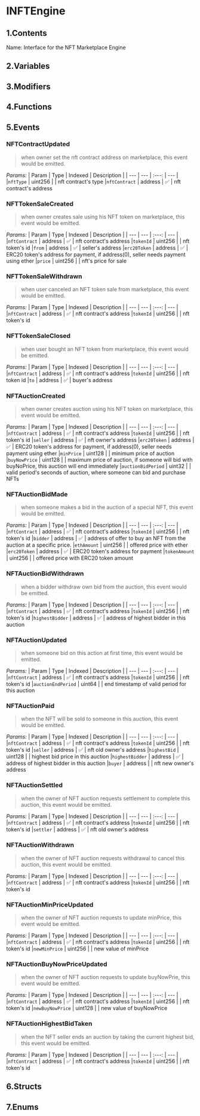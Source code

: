 # INFTEngine



## 1.Contents
Name: Interface for the NFT Marketplace Engine
<p>
<!-- START doctoc -->
<!-- END doctoc -->

## 2.Variables

## 3.Modifiers

## 4.Functions

## 5.Events
### NFTContractUpdated

> when owner set the nft contract address on marketplace, this event would be emitted.



*Params:*
| Param | Type | Indexed | Description |
| --- | --- | :---: | --- |
|`nftType` | uint256 |  | nft contract's type
|`nftContract` | address | :white_check_mark: | nft contract's address
### NFTTokenSaleCreated

> when owner creates sale using his NFT token on marketplace, this event would be emitted.



*Params:*
| Param | Type | Indexed | Description |
| --- | --- | :---: | --- |
|`nftContract` | address | :white_check_mark: | nft contract's address
|`tokenId` | uint256 |  | nft token's id
|`from` | address | :white_check_mark: | seller's address
|`erc20Token` | address | :white_check_mark: | ERC20 token's address for payment, if address(0), seller needs payment using ether
|`price` | uint256 |  | nft's price for sale
### NFTTokenSaleWithdrawn

> when user canceled an NFT token sale from marketplace, this event would be emitted.



*Params:*
| Param | Type | Indexed | Description |
| --- | --- | :---: | --- |
|`nftContract` | address | :white_check_mark: | nft contract's address
|`tokenId` | uint256 |  | nft token's id
### NFTTokenSaleClosed

> when user bought an NFT token from marketplace, this event would be emitted.



*Params:*
| Param | Type | Indexed | Description |
| --- | --- | :---: | --- |
|`nftContract` | address | :white_check_mark: | nft contract's address
|`tokenId` | uint256 |  | nft token id
|`to` | address | :white_check_mark: | buyer's address
### NFTAuctionCreated

> when owner creates auction using his NFT token on marketplace, this event would be emitted.



*Params:*
| Param | Type | Indexed | Description |
| --- | --- | :---: | --- |
|`nftContract` | address | :white_check_mark: | nft contract's address
|`tokenId` | uint256 |  | nft token's id
|`seller` | address | :white_check_mark: | nft owner's address
|`erc20Token` | address | :white_check_mark: | ERC20 token's address for payment, if address(0), seller needs payment using ether
|`minPrice` | uint128 |  | minimum price of auction
|`buyNowPrice` | uint128 |  | maximum price of auction, if someone will bid with buyNoPrice, this auction will end immediately
|`auctionBidPeriod` | uint32 |  | valid period's seconds of auction, where someone can bid and purchase NFTs
### NFTAuctionBidMade

> when someone makes a bid in the auction of a special NFT, this event would be emitted.



*Params:*
| Param | Type | Indexed | Description |
| --- | --- | :---: | --- |
|`nftContract` | address | :white_check_mark: | nft contract's address
|`tokenId` | uint256 |  | nft token's id
|`bidder` | address | :white_check_mark: | address of offer to buy an NFT from the auction at a specific price.
|`ethAmount` | uint256 |  | offered price with ether
|`erc20Token` | address | :white_check_mark: | ERC20 token's address for payment
|`tokenAmount` | uint256 |  | offered price with ERC20 token amount
### NFTAuctionBidWithdrawn

> when a bidder withdraw own bid from the auction, this event would be emitted.



*Params:*
| Param | Type | Indexed | Description |
| --- | --- | :---: | --- |
|`nftContract` | address | :white_check_mark: | nft contract's address
|`tokenId` | uint256 |  | nft token's id
|`highestBidder` | address | :white_check_mark: | address of highest bidder in this auction
### NFTAuctionUpdated

> when someone bid on this action at first time, this event would be emitted.



*Params:*
| Param | Type | Indexed | Description |
| --- | --- | :---: | --- |
|`nftContract` | address | :white_check_mark: | nft contract's address
|`tokenId` | uint256 |  | nft token's id
|`auctionEndPeriod` | uint64 |  | end timestamp of valid period for this auction
### NFTAuctionPaid

> when the NFT will be sold to someone in this auction, this event would be emitted.



*Params:*
| Param | Type | Indexed | Description |
| --- | --- | :---: | --- |
|`nftContract` | address | :white_check_mark: | nft contract's address
|`tokenId` | uint256 |  | nft token's id
|`seller` | address | :white_check_mark: |  nft old owner's address
|`highestBid` | uint128 |  | highest bid price in this auction
|`highestBidder` | address | :white_check_mark: | address of highest bidder in this auction
|`buyer` | address |  |  nft new owner's address
### NFTAuctionSettled

> when the owner of NFT auction requests settlement to complete this auction, this event would be emitted.



*Params:*
| Param | Type | Indexed | Description |
| --- | --- | :---: | --- |
|`nftContract` | address | :white_check_mark: | nft contract's address
|`tokenId` | uint256 |  | nft token's id
|`settler` | address | :white_check_mark: |  nft old owner's address
### NFTAuctionWithdrawn

> when the owner of NFT auction requests withdrawal to cancel this auction, this event would be emitted.



*Params:*
| Param | Type | Indexed | Description |
| --- | --- | :---: | --- |
|`nftContract` | address | :white_check_mark: | nft contract's address
|`tokenId` | uint256 |  | nft token's id
### NFTAuctionMinPriceUpdated

> when the owner of NFT auction requests to update minPrice, this event would be emitted.



*Params:*
| Param | Type | Indexed | Description |
| --- | --- | :---: | --- |
|`nftContract` | address | :white_check_mark: | nft contract's address
|`tokenId` | uint256 |  | nft token's id
|`newMinPrice` | uint256 |  | new value of minPrice
### NFTAuctionBuyNowPriceUpdated

> when the owner of NFT auction requests to update buyNowPrie, this event would be emitted.



*Params:*
| Param | Type | Indexed | Description |
| --- | --- | :---: | --- |
|`nftContract` | address | :white_check_mark: | nft contract's address
|`tokenId` | uint256 |  | nft token's id
|`newBuyNowPrice` | uint128 |  | new value of buyNowPrice
### NFTAuctionHighestBidTaken

> when the NFT seller ends an auction by taking the current highest bid, this event would be emitted.



*Params:*
| Param | Type | Indexed | Description |
| --- | --- | :---: | --- |
|`nftContract` | address | :white_check_mark: | nft contract's address
|`tokenId` | uint256 |  | nft token's id

## 6.Structs

## 7.Enums
